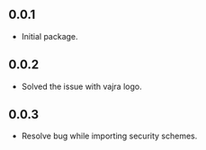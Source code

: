 ## 0.0.1

- Initial package.

## 0.0.2

- Solved the issue with vajra logo.

## 0.0.3

- Resolve bug while importing security schemes.
